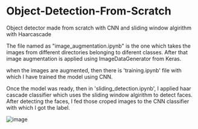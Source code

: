 # Object-Detection-From-Scratch
Object detector made from scratch with CNN and sliding window algirithm with Haarcascade

The file named as "image_augmentation.ipynb" is the one which takes the images from different directories belonging to diferent classes. After that image
augmentation is applied using ImageDataGenerator from Keras.

when the images are augmented, then there is 'training.ipynb' file with which I have trained the model using CNN.

Once the model was ready, then in 'sliding_detection.ipynb', I applied haar cascade classifier which uses the sliding window algirithm to detect faces. After detecting the faces,
I fed those croped images to the CNN classifier with which I got the label.



![image](https://user-images.githubusercontent.com/96534007/177478347-a271fb49-8886-4f56-98b6-a7695bee63a2.png)

